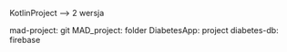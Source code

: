 KotlinProject --> 2 wersja

mad-project: git
MAD_project: folder
DiabetesApp: project
diabetes-db: firebase
